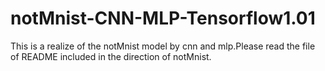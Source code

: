 # notMnist-CNN-MLP-Tensorflow1.01
This is a realize of the notMnist model by cnn and mlp.Please read the file of README  included in the direction of notMnist.
